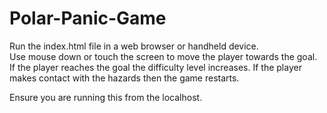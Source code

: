 # Polar-Panic-Game 

Run the index.html file in a web browser or handheld device.  
Use mouse down or touch the screen to move the player towards the goal.  If the player reaches the goal the difficulty level increases.
If the player makes contact with the hazards then the game restarts.

Ensure you are running this from the localhost.
